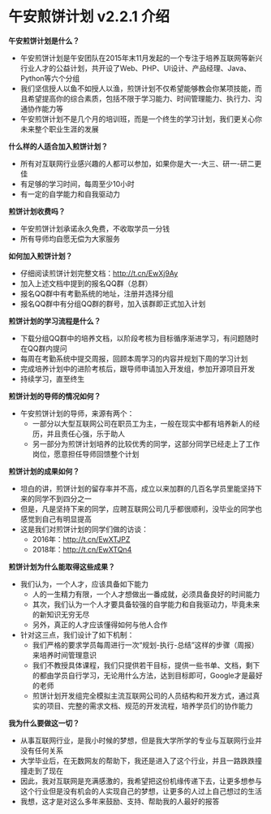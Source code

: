 # 午安煎饼计划 v2.2.1 介绍

**午安煎饼计划是什么？**

* 午安煎饼计划是午安团队在2015年末11月发起的一个专注于培养互联网等新兴行业人才的公益计划，共开设了Web、PHP、UI设计、产品经理、Java、Python等六个分组
* 我们坚信授人以鱼不如授人以渔，煎饼计划不仅希望能够教会你某项技能，而且希望提高你的综合素质，包括不限于学习能力、时间管理能力、执行力、沟通协作能力等
* 午安煎饼计划不是几个月的培训班，而是一个终生的学习计划，我们更关心你未来整个职业生涯的发展

**什么样的人适合加入煎饼计划？**

* 所有对互联网行业感兴趣的人都可以参加，如果你是大一-大三、研一-研二更佳
* 有足够的学习时间，每周至少10小时
* 有一定的自学能力和自我驱动力

**煎饼计划收费吗？**

* 午安煎饼计划承诺永久免费，不收取学员一分钱
* 所有导师均自愿无偿为大家服务

**如何加入煎饼计划？**

* 仔细阅读煎饼计划完整文档：http://t.cn/EwXj9Ay 
* 加入上述文档中提到的报名QQ群（总群）
* 报名QQ群中有考勤系统的地址，注册并选择分组
* 报名QQ群中有分组QQ群的群号，加入该群即正式加入计划

**煎饼计划的学习流程是什么？**

* 下载分组QQ群中的培养文档，以阶段考核为目标循序渐进学习，有问题随时在QQ群内提问
* 每周在考勤系统中提交周报，回顾本周学习的内容并规划下周的学习计划
* 完成培养计划中的进阶考核后，跟导师申请加入开发组，参加开源项目开发
* 持续学习，直至终生

**煎饼计划的导师的情况如何？**

* 午安煎饼计划的导师，来源有两个：
  * 一部分以大型互联网公司在职员工为主，一般在现实中都有培养新人的经历，并且责任心强，乐于助人
  * 另一部分为煎饼计划培养的比较优秀的同学，这部分同学已经走上了工作岗位，愿意担任导师回馈整个计划

**煎饼计划的成果如何？**

* 坦白的讲，煎饼计划的留存率并不高，成立以来加群的几百名学员里能坚持下来的同学不到四分之一
* 但是，凡是坚持下来的同学，应聘互联网公司几乎都很顺利，没毕业的同学也感觉到自己有明显提高
* 这是我们对煎饼计划的同学们做的访谈：
  * 2016年：http://t.cn/EwXTJPZ
  * 2018年：http://t.cn/EwXTQn4

**煎饼计划为什么能取得这些成果？**

* 我们认为，一个人才，应该具备如下能力
  * 人的一生精力有限，一个人才想做出一番成就，必须具备良好的时间能力
  * 其次，我们认为一个人才要具备较强的自学能力和自我驱动力，毕竟未来的新知识无穷无尽
  * 另外，真正的人才应该懂得如何与他人合作
* 针对这三点，我们设计了如下机制：
  * 我们严格的要求学员每周进行一次“规划-执行-总结”这样的步骤（周报）来培养时间管理意识
  * 我们不教授具体课程，我们只提供若干目标，提供一些书单、文档，剩下的都由学员自行学习，无论用什么方法，达到目标即可，Google才是最好的老师
  * 煎饼计划开发组完全模拟主流互联网公司的人员结构和开发方式，通过真实的项目、完整的需求文档、规范的开发流程，培养学员们的协作能力

**我为什么要做这一切？**

* 从事互联网行业，是我小时候的梦想，但是我大学所学的专业与互联网行业并没有任何关系
* 大学毕业后，在无数网友的帮助下，我还是进入了这个行业，并且一路跌跌撞撞走到了现在
* 因此，我对互联网是充满感激的，我希望把这份机缘传递下去，让更多想参与这个行业但是没有机会的人实现自己的梦想，让更多的人过上自己想过的生活
* 我想，这才是对这么多年来鼓励、支持、帮助我的人最好的报答
